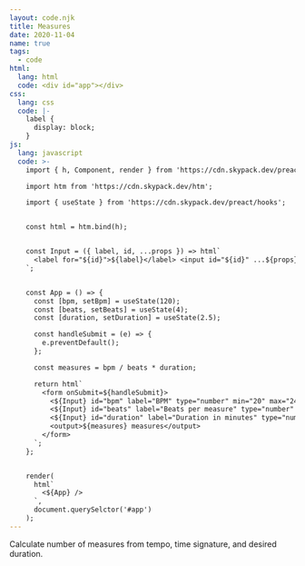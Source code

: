 ```yaml
---
layout: code.njk
title: Measures
date: 2020-11-04
name: true
tags:
  - code
html:
  lang: html
  code: <div id="app"></div>
css:
  lang: css
  code: |-
    label {
      display: block;
    }
js:
  lang: javascript
  code: >-
    import { h, Component, render } from 'https://cdn.skypack.dev/preact';

    import htm from 'https://cdn.skypack.dev/htm';

    import { useState } from 'https://cdn.skypack.dev/preact/hooks';


    const html = htm.bind(h);


    const Input = ({ label, id, ...props }) => html`
      <label for="${id}">${label}</label> <input id="${id}" ...${props} />
    `;


    const App = () => {
      const [bpm, setBpm] = useState(120);
      const [beats, setBeats] = useState(4);
      const [duration, setDuration] = useState(2.5);

      const handleSubmit = (e) => {
        e.preventDefault();
      };

      const measures = bpm / beats * duration;

      return html`
        <form onSubmit=${handleSubmit}>
          <${Input} id="bpm" label="BPM" type="number" min="20" max="240" value=${bpm} onInput=${e => setBpm(parseInt(e.target.value, 10))}/>
          <${Input} id="beats" label="Beats per measure" type="number" min="2" max="8" value=${beats} onInput=${e => setBeats(parseInt(e.target.value, 10))}/>
          <${Input} id="duration" label="Duration in minutes" type="number" min="1" max="10" step="0.25" value=${duration} onInput=${e => setDuration(parseInt(e.target.value, 10))}/>
          <output>${measures} measures</output>
        </form>
      `;
    };


    render(
      html`
        <${App} />
      `,
      document.querySelctor('#app')
    );
---
```

Calculate number of measures from tempo, time signature, and desired duration.